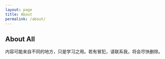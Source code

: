 ```yaml
---
layout: page
title: About
permalink: /about/
---
```


## About All
内容可能来自不同的地方，只是学习之用。若有冒犯，请联系我，将会尽快删除。

